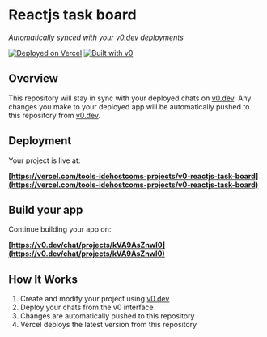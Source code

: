 # Reactjs task board

*Automatically synced with your [v0.dev](https://v0.dev) deployments*

[![Deployed on Vercel](https://img.shields.io/badge/Deployed%20on-Vercel-black?style=for-the-badge&logo=vercel)](https://vercel.com/tools-idehostcoms-projects/v0-reactjs-task-board)
[![Built with v0](https://img.shields.io/badge/Built%20with-v0.dev-black?style=for-the-badge)](https://v0.dev/chat/projects/kVA9AsZnwI0)

## Overview

This repository will stay in sync with your deployed chats on [v0.dev](https://v0.dev).
Any changes you make to your deployed app will be automatically pushed to this repository from [v0.dev](https://v0.dev).

## Deployment

Your project is live at:

**[https://vercel.com/tools-idehostcoms-projects/v0-reactjs-task-board](https://vercel.com/tools-idehostcoms-projects/v0-reactjs-task-board)**

## Build your app

Continue building your app on:

**[https://v0.dev/chat/projects/kVA9AsZnwI0](https://v0.dev/chat/projects/kVA9AsZnwI0)**

## How It Works

1. Create and modify your project using [v0.dev](https://v0.dev)
2. Deploy your chats from the v0 interface
3. Changes are automatically pushed to this repository
4. Vercel deploys the latest version from this repository